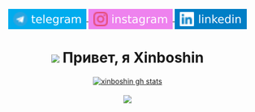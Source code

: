 <p align="center">
    <a href="https://t.me/xinboshinbutterworth" target="blank">
        <img align="center" src="assets/telegram.svg" alt="xinboshin's telegram"/>
    </a>
    <a href="https://instagram.com/xinboshin" target="blank">
        <img align="center" src="assets/instagram.svg" alt="xinboshin's instagram"/>
    </a>
    <a href="https://linkedin.com/in/minish144" target="blank">
        <img align="center" src="assets/linkedin.svg" alt="xinboshin's linkedin"/>
    </a>
</p>

<h1 align="center"><img src="https://media.giphy.com/media/hvRJCLFzcasrR4ia7z/giphy.gif" width="25"> Привет, я Xinboshin</h1>
<p align="center">
    <a href="https://github.com/Xinboshin?tab=repositories" target="blank">
        <img align="center" src="https://github-readme-stats.vercel.app/api?username=xinboshin&show_icons=true&count_private=true&theme=tokyonight&hide_border=false&bg_color=00000000" alt="xinboshin gh stats"/>
    </a></br></br>
    <a href="http://github-readme-streak-stats.herokuapp.com?user=minish144&theme=tokyonight&date_format=M%20j%5B%2C%20Y%5D&background=DD110000" target="blank">
        <img align="center" src="http://github-readme-streak-stats.herokuapp.com?user=xinboshin&theme=tokyonight&date_format=M%20j%5B%2C%20Y%5D&background=DD110000&fire=FF7100)](https://git.io/streak-stats"/>
   </a>
</p>
